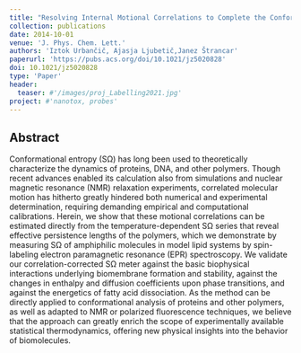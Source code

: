 ```yaml
---
title: "Resolving Internal Motional Correlations to Complete the Conformational Entropy Meter"
collection: publications
date: 2014-10-01
venue: 'J. Phys. Chem. Lett.'
authors: 'Iztok Urbančič, Ajasja Ljubetič,Janez Štrancar'
paperurl: 'https://pubs.acs.org/doi/10.1021/jz5020828'
doi: 10.1021/jz5020828 
type: 'Paper'
header:
  teaser: #'/images/proj_Labelling2021.jpg'
project: #'nanotox, probes'
---
```


Abstract
--------
Conformational entropy (SΩ) has long been used to theoretically characterize the dynamics of proteins, DNA, and other polymers. 
Though recent advances enabled its calculation also from simulations and nuclear magnetic resonance (NMR) relaxation experiments, 
correlated molecular motion has hitherto greatly hindered both numerical and experimental determination, requiring demanding empirical and computational calibrations. 
Herein, we show that these motional correlations can be estimated directly from the temperature-dependent SΩ series that reveal effective persistence lengths of the polymers, 
which we demonstrate by measuring SΩ of amphiphilic molecules in model lipid systems by spin-labeling electron paramagnetic resonance (EPR) spectroscopy. We validate our correlation-corrected 
SΩ meter against the basic biophysical interactions underlying biomembrane formation and stability, against the changes in enthalpy and diffusion coefficients upon phase transitions, and against 
the energetics of fatty acid dissociation. As the method can be directly applied to conformational analysis of proteins and other polymers, as well as adapted to NMR or polarized fluorescence techniques, 
we believe that the approach can greatly enrich the scope of experimentally available statistical thermodynamics, offering new physical insights into the behavior of biomolecules.